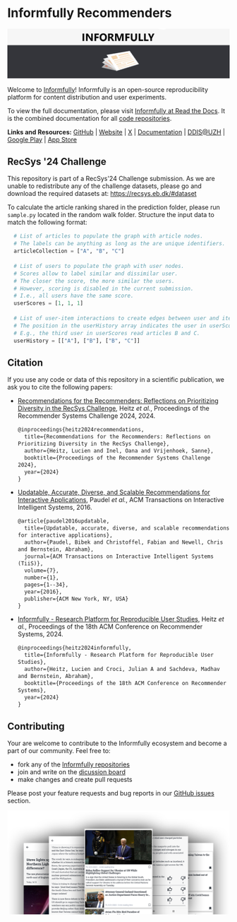 # Informfully Recommenders

![Informfully](https://raw.githubusercontent.com/Informfully/Documentation/main/docs/source/img/logo_banner.png)

Welcome to [Informfully](https://informfully.ch/)!
Informfully is an open-source reproducibility platform for content distribution and user experiments.

To view the full documentation, please visit [Informfully at Read the Docs](https://informfully.readthedocs.io/).
It is the combined documentation for all [code repositories](https://github.com/orgs/Informfully/repositories).

**Links and Resources:** [GitHub](https://github.com/orgs/Informfully) | [Website](https://informfully.ch) | [X](https://x.com/informfully) | [Documentation](https://informfully.readthedocs.io) | [DDIS@UZH](https://www.ifi.uzh.ch/en/ddis.html) | [Google Play](https://play.google.com/store/apps/details?id=ch.uzh.ifi.news) | [App Store](https://apps.apple.com/us/app/informfully/id1460234202)

RecSys '24 Challenge
--------------------

This repository is part of a RecSys'24 Challenge submission.
As we are unable to redistribute any of the challenge datasets, please go and download the required datasets at: https://recsys.eb.dk/#dataset

To calculate the article ranking shared in the prediction folder, please run `sample.py` located in the random walk folder.
Structure the input data to match the following format:

```python
  # List of articles to populate the graph with article nodes.
  # The labels can be anything as long as the are unique identifiers.
  articleCollection = ["A", "B", "C"]

  # List of users to populate the graph with user nodes.
  # Scores allow to label similar and dissimilar user.
  # The closer the score, the more similar the users.
  # However, scoring is disabled in the current submission. 
  # I.e., all users have the same score.
  userScores = [1, 1, 1]

  # List of user-item interactions to create edges between user and item nodes.
  # The position in the userHistory array indicates the user in userScores.
  # E.g., the third user in userScores read articles B and C.
  userHistory = [["A"], ["B"], ["B", "C"]]
```

## Citation

If you use any code or data of this repository in a scientific publication, we ask you to cite the following papers:

<!--Update once the final version of the paper has been published.-->

- [Recommendations for the Recommenders: Reflections on
  Prioritizing Diversity in the RecSys Challenge](https://www.researchgate.net/publication/383261868_Recommendations_for_the_Recommenders_Reflections_on_Prioritizing_Diversity_in_the_RecSys_Challenge), Heitz *et al.*, Proceedings of the Recommender Systems Challenge 2024, 2024.

  ```
  @inproceedings{heitz2024recommendations,
    title={Recommendations for the Recommenders: Reflections on
  Prioritizing Diversity in the RecSys Challenge},
    author={Heitz, Lucien and Inel, Oana and Vrijenhoek, Sanne},
    booktitle={Proceedings of the Recommender Systems Challenge 2024},
    year={2024}
  }
  ```

- [Updatable, Accurate, Diverse, and Scalable Recommendations for Interactive Applications](https://dl.acm.org/doi/abs/10.1145/2955101), Paudel *et al.*, ACM Transactions on Interactive Intelligent Systems, 2016.

  ```
  @article{paudel2016updatable,
    title={Updatable, accurate, diverse, and scalable recommendations for interactive applications},
    author={Paudel, Bibek and Christoffel, Fabian and Newell, Chris and Bernstein, Abraham},
    journal={ACM Transactions on Interactive Intelligent Systems (TiiS)},
    volume={7},
    number={1},
    pages={1--34},
    year={2016},
    publisher={ACM New York, NY, USA}
  }
  ```

- [Informfully - Research Platform for Reproducible User Studies](https://dl.acm.org/doi/10.1145/3640457.3688066), Heitz *et al.*, Proceedings of the 18th ACM Conference on Recommender Systems, 2024.

  ```
  @inproceedings{heitz2024informfully,
    title={Informfully - Research Platform for Reproducible User Studies},
    author={Heitz, Lucien and Croci, Julian A and Sachdeva, Madhav and Bernstein, Abraham},
    booktitle={Proceedings of the 18th ACM Conference on Recommender Systems},
    year={2024}
  }
  ```

## Contributing

Your are welcome to contribute to the Informfully ecosystem and become a part of our community. Feel free to:
  - fork any of the [Informfully repositories](https://github.com/Informfully)
  - join and write on the [dicussion board](https://github.com/orgs/Informfully/discussions)
  - make changes and create pull requests

Please post your feature requests and bug reports in our [GitHub issues](https://github.com/Informfully/Documentation/issues) section.

![Screenshots](https://raw.githubusercontent.com/Informfully/Documentation/main/docs/source/img/app_screens.png)
